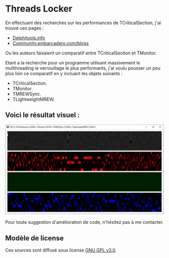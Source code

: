 # Threads Locker 
 
En effectuant des recherches sur les performances de TCriticalSection, j'ai trouvé ces pages :
* [Delphitools.info](https://www.delphitools.info/2013/06/06/tmonitor-vs-trtlcriticalsection/)
* [Community.embarcadero.com/blogs](https://community.embarcadero.com/blogs/entry/monitoring-the-monitor-38952)

Ou les auteurs faisaient un comparatif entre TCriticalSection et TMonitor.

Etant a la recherche pour un programme utilisant massivement le multihreading le verrouillage le plus performants, j'ai voulu pousser un peu plus loin ce comparatif en y incluant les objets suivants :
* TCriticalSection.
* TMonitor.
* TMREWSync.
* TLightweightMREW.

## Voici le résultat visuel :
![Ecran](Threads-Locker.jpg "Ecran de résultats")

Pour toute suggestion d'amélioration de code, n'hésitez pas à me contacter.

## Modèle de license
Ces sources sont diffusé sous license [GNU GPL v3.0](https://www.gnu.org/licenses/quick-guide-gplv3.fr.html "License GNU GPL v3.0").

